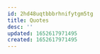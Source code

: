 ```yaml
---
id: 2hd48uqtbbbrhnifytgm5tg
title: Quotes
desc: ''
updated: 1652617971495
created: 1652617971495
---
```


